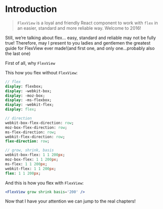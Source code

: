 # Introduction

> `FlexView`  is a loyal and friendly React component to work with `flex` in an easier, standard and more reliable way. Welcome to 2016!

Still, we’re talking about flex… easy, standard and reliable may not be fully true!
Therefore, may I present to you ladies and gentlemen the greatest guide for FlexView ever made!(and first one, and only one…probably also the last one)


First of all, why `FlexView`

This how you flex without `FlexView`:

```sass
// flex
display: flexbox;
display: -webkit-box;
display: -moz-box;
display: -ms-flexbox;
display: -webkit-flex;
display: flex;

// direction
webkit-box-flex-direction: row;
moz-box-flex-direction: row;
ms-flex-direction: row;
webkit-flex-direction: row;
flex-direction: row;

// grow, shrink, basis
webkit-box-flex: 1 1 200px;
moz-box-flex: 1 1 200px;
ms-flex: 1 1 200px;
webkit-flex: 1 1 200px;
flex: 1 1 200px;
```

And this is how you flex with `FlexView`:

```jsx
<FlexView grow shrink basis='200' />
```

Now that I have your attention we can jump to the real chapters!
